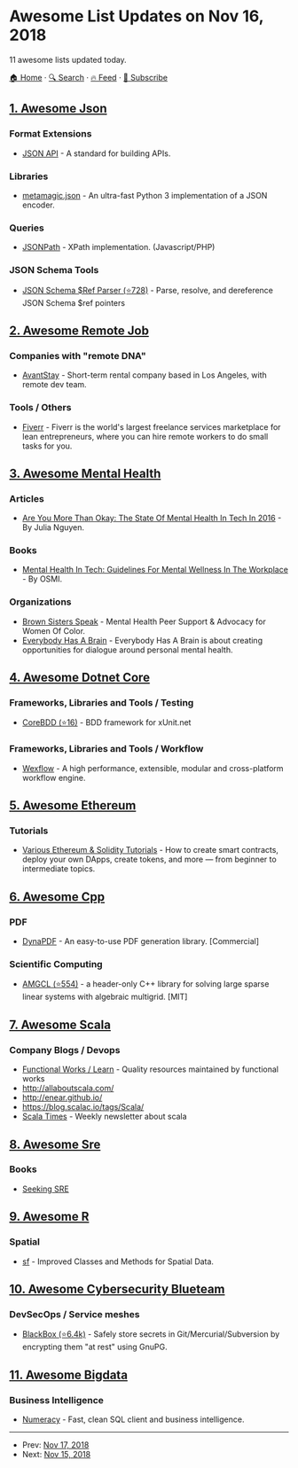 # Awesome List Updates on Nov 16, 2018

11 awesome lists updated today.

[🏠 Home](/README.md) · [🔍 Search](https://test.trackawesomelist.com/search/) · [🔥 Feed](https://test.trackawesomelist.com/feed.xml) · [📮 Subscribe](https://trackawesomelist.us17.list-manage.com/subscribe?u=d2f0117aa829c83a63ec63c2f&id=36a103854c)



## [1. Awesome Json](/content/burningtree/awesome-json/README.md)

### Format Extensions

*   [JSON API](https://jsonapi.org/) - A standard for building APIs.

### Libraries

*   [metamagic.json](https://pypi.org/project/metamagic.json/) - An ultra-fast Python 3 implementation of a JSON encoder.

### Queries

*   [JSONPath](https://goessner.net/articles/JsonPath/) - XPath implementation. (Javascript/PHP)

### JSON Schema Tools

*   [JSON Schema $Ref Parser (⭐728)](https://github.com/APIDevTools/json-schema-ref-parser) - Parse, resolve, and dereference JSON Schema $ref pointers

## [2. Awesome Remote Job](/content/lukasz-madon/awesome-remote-job/README.md)

### Companies with "remote DNA"

*   [AvantStay](https://avantstay.com/careers) - Short-term rental company based in Los Angeles, with remote dev team.

### Tools / Others

*   [Fiverr](https://www.fiverr.com/) - Fiverr is the world's largest freelance services marketplace for lean entrepreneurs, where you can hire remote workers to do small tasks for you.

## [3. Awesome Mental Health](/content/dreamingechoes/awesome-mental-health/README.md)

### Articles

*   [Are You More Than Okay: The State Of Mental Health In Tech In 2016](https://modelviewculture.com/pieces/are-you-more-than-okay-the-state-of-mental-health-in-tech-in-2016) - By Julia Nguyen.

### Books

*   [Mental Health In Tech: Guidelines For Mental Wellness In The Workplace](https://leanpub.com/osmi-mental-wellness-in-the-workplace) - By OSMI.

### Organizations

*   [Brown Sisters Speak](https://twitter.com/BrownSistersSpk) - Mental Health Peer Support & Advocacy for Women Of Color.
*   [Everybody Has A Brain](http://everybodyhasabrain.com/) - Everybody Has A Brain is about creating opportunities for dialogue around personal mental health.

## [4. Awesome Dotnet Core](/content/thangchung/awesome-dotnet-core/README.md)

### Frameworks, Libraries and Tools / Testing

*   [CoreBDD (⭐16)](https://github.com/stevenknox/CoreBDD) - BDD framework for xUnit.net

### Frameworks, Libraries and Tools / Workflow

*   [Wexflow](https://github.com/aelassas/Wexflow) - A high performance, extensible, modular and cross-platform workflow engine.

## [5. Awesome Ethereum](/content/ttumiel/Awesome-Ethereum/README.md)

### Tutorials

*   [Various Ethereum & Solidity Tutorials](https://www.codementor.io/learn/blockchain/solidity-tutorials) - How to create smart contracts, deploy your own DApps, create tokens, and more — from beginner to intermediate topics.

## [6. Awesome Cpp](/content/fffaraz/awesome-cpp/README.md)

### PDF

*   [DynaPDF](http://www.dynaforms.com/) - An easy-to-use PDF generation library. \[Commercial]

### Scientific Computing

*   [AMGCL (⭐554)](https://github.com/ddemidov/amgcl) - a header-only C++ library for solving large sparse linear systems with algebraic multigrid. \[MIT]

## [7. Awesome Scala](/content/lauris/awesome-scala/README.md)

### Company Blogs / Devops

*   [Functional Works / Learn](https://functional.works-hub.com/learn/) - Quality resources maintained by functional works
*   <http://allaboutscala.com/>
*   <http://enear.github.io/>
*   <https://blog.scalac.io/tags/Scala/>
*   [Scala Times](https://scalatimes.com/) - Weekly newsletter about scala

## [8. Awesome Sre](/content/dastergon/awesome-sre/README.md)

### Books

*   [Seeking SRE](http://shop.oreilly.com/product/0636920063964.do)

## [9. Awesome R](/content/qinwf/awesome-R/README.md)

### Spatial

*   [sf](https://cran.r-project.org/web/packages/sf/index.html) - Improved Classes and Methods for Spatial Data.

## [10. Awesome Cybersecurity Blueteam](/content/fabacab/awesome-cybersecurity-blueteam/README.md)

### DevSecOps / Service meshes

*   [BlackBox (⭐6.4k)](https://github.com/StackExchange/blackbox) - Safely store secrets in Git/Mercurial/Subversion by encrypting them "at rest" using GnuPG.

## [11. Awesome Bigdata](/content/newTendermint/awesome-bigdata/README.md)

### Business Intelligence

*   [Numeracy](https://numeracy.co/) - Fast, clean SQL client and business intelligence.

---

- Prev: [Nov 17, 2018](/content/2018/11/17/README.md)
- Next: [Nov 15, 2018](/content/2018/11/15/README.md)